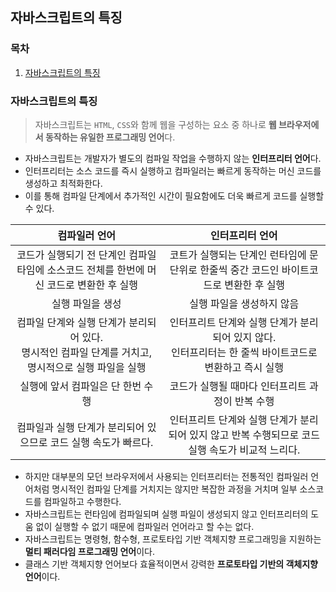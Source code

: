 ## 자바스크립트의 특징

### 목차

1. [자바스크립트의 특징](#자바스크립트의-특징)


### 자바스크립트의 특징

> 자바스크립트는 `HTML`, `CSS`와 함께 웹을 구성하는 요소 중 하나로 **웹 브라우저에서 동작하는 유일한 프로그래밍 언어**다.

- 자바스크립트는 개발자가 별도의 컴파일 작업을 수행하지 않는 **인터프리터 언어**다.
- 인터프리터는 소스 코드를 즉시 실행하고 컴파일러는 빠르게 동작하는 머신 코드를 생성하고 최적화한다.
- 이를 통해 컴파일 단계에서 추가적인 시간이 필요함에도 더욱 빠르게 코드를 실행할 수 있다.

|                            컴파일러 언어                            |                            인터프리터 언어                            |
|:-------------------------------------------------------------:|:--------------------------------------------------------------:|
|      코드가 실행되기 전 단계인 컴파일 타임에 소스코드 전체를 한번에 머신 코드로 변환한 후 실행      |       코트가 실행되는 단계인 런타임에 문 단위로 한줄씩 중간 코드인 바이트코드로 변환한 후 실행       |
|                           실행 파일을 생성                           |                         실행 파일을 생성하지 않음                         |
| 컴파일 단계와 실행 단계가 분리되어 있다.<br/>명시적인 컴파일 단계를 거치고, 명시적으로 실행 파일을 실행 | 인터프리트 단계와 실행 단계가 분리되어 있지 않다.<br/>인터프리터는 한 줄씩 바이트코드로 변환하고 즉시 실행 |
|                      실행에 앞서 컴파일은 단 한번 수행                      |                  코드가 실행될 때마다 인터프리트 과정이 반복 수행                   |
|             컴파일과 실행 단계가 분리되어 있으므로 코드 실행 속도가 빠르다. |    인터프리트 단계와 실행 단계가 분리되어 있지 않고 반복 수행되므로 코드 실행 속도가 비교적 느리다.|

- 하지만 대부분의 모던 브라우저에서 사용되는 인터프리터는 전통적인 컴파일러 언어처럼 명시적인 컴파일 단계를 거치지는 않지만 복잡한 과정을 거치며 일부 소스코드를 컴파일하고 수행한다.
- 자바스크립트는 런타임에 컴파일되며 실행 파일이 생성되지 않고 인터프리터의 도움 없이 실행할 수 없기 때문에 컴파일러 언어라고 할 수는 없다.
- 자바스크립트는 명령형, 함수형, 프로토타입 기반 객체지향 프로그래밍을 지원하는 **멀티 패러다임 프로그래밍 언어**이다.
- 클래스 기반 객체지향 언어보다 효율적이면서 강력한 **프로토타입 기반의 객체지향 언어**이다.
